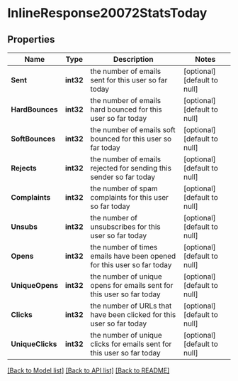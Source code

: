 # InlineResponse20072StatsToday

## Properties
Name | Type | Description | Notes
------------ | ------------- | ------------- | -------------
**Sent** | **int32** | the number of emails sent for this user so far today | [optional] [default to null]
**HardBounces** | **int32** | the number of emails hard bounced for this user so far today | [optional] [default to null]
**SoftBounces** | **int32** | the number of emails soft bounced for this user so far today | [optional] [default to null]
**Rejects** | **int32** | the number of emails rejected for sending this sender so far today | [optional] [default to null]
**Complaints** | **int32** | the number of spam complaints for this user so far today | [optional] [default to null]
**Unsubs** | **int32** | the number of unsubscribes for this user so far today | [optional] [default to null]
**Opens** | **int32** | the number of times emails have been opened for this user so far today | [optional] [default to null]
**UniqueOpens** | **int32** | the number of unique opens for emails sent for this user so far today | [optional] [default to null]
**Clicks** | **int32** | the number of URLs that have been clicked for this user so far today | [optional] [default to null]
**UniqueClicks** | **int32** | the number of unique clicks for emails sent for this user so far today | [optional] [default to null]

[[Back to Model list]](../README.md#documentation-for-models) [[Back to API list]](../README.md#documentation-for-api-endpoints) [[Back to README]](../README.md)


